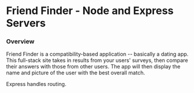 # Friend Finder - Node and Express Servers

### Overview
Friend Finder is a compatibility-based application -- basically a dating app. This full-stack site takes in results from your users' surveys, then compare their answers with those from other users. The app will then display the name and picture of the user with the best overall match. 

Express handles routing. 
